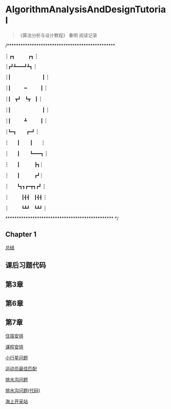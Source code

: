 # AlgorithmAnalysisAndDesignTutorial
> 《算法分析与设计教程》 秦明 阅读记录



/************************************************

┆  ┏┓　　　┏┓ ┆

┆┏┛┻━━━┛┻┓ ┆

┆┃　　　　　　　┃ ┆

┆┃　　　━　　　┃ ┆

┆┃　┳┛　┗┳　┃ ┆

┆┃　　　　　　　┃ ┆

┆┃　　　┻　　　┃ ┆

┆┗━┓　  　┏━┛ ┆

┆　　┃　  　┃　　┆　　　　　　

┆　　┃　  　┗━━━┓ ┆

┆　　┃　  　　┣┓┆

┆　　┃　        　　┏┛┆

┆　　┗┓┓┏━┳┓┏┛ ┆

┆　　　┃┫┫　┃┫┫ ┆

┆　　　┗┻┛　┗┻┛ ┆

************************************************ */

## Chapter 1

[总结](http://www.sivan.tech/2019/02/28/%E7%AE%97%E6%B3%95%E5%88%86%E6%9E%90%E4%B8%8E%E8%AE%BE%E8%AE%A1%E6%95%99%E7%A8%8B-Chapter-1/)

## 课后习题代码

## 第3章

## 第6章



## 第7章

[住宿安排](https://blog.csdn.net/q22232222/article/details/25038757)

[课程安排](https://blog.csdn.net/greatjames/article/details/75668477)

[小行星问题](https://blog.csdn.net/forpro_yang/article/details/6650838)

[运动员最佳匹配](https://blog.csdn.net/Matrix97/article/details/80794959)

[排水沟问题](https://blog.csdn.net/u014141559/article/details/43709481?utm_source=blogxgwz7)

[排水沟问题(代码)](https://blog.csdn.net/qq_37685156/article/details/78652193)

[海上开采站](https://blog.csdn.net/q22232222/article/details/25060365)



